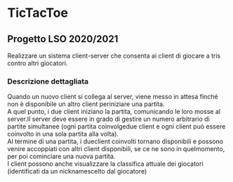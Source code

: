 # TicTacToe
## Progetto LSO 2020/2021 
Realizzare un sistema client-server che consenta ai client di giocare a tris contro altri giocatori. 
### Descrizione dettagliata 
Quando un nuovo client si collega al server, viene messo in attesa finché non è disponibile un altro client periniziare una partita.\
A quel punto, i due client iniziano la partita, comunicando le loro mosse al server.Il server deve essere in grado di gestire un numero arbitrario di partite simultanee (ogni partita coinvolgedue client e ogni client può essere coinvolto in una sola partita alla volta).\
Al termine di una partita, i dueclient coinvolti tornano disponibili e possono venire accoppiati con altri client disponibili, se ce ne sono in quelmomento, per poi cominciare una nuova partita.\
I client possono anche visualizzare la classifica attuale dei giocatori (identificati da un nicknamescelto dal giocatore)
